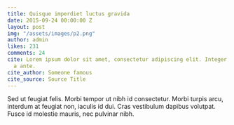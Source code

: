 ```yaml
---
title: Quisque imperdiet luctus gravida
date: 2015-09-24 00:00:00 Z
layout: post
img: "/assets/images/p2.png"
author: admin
likes: 231
comments: 24
cite: Lorem ipsum dolor sit amet, consectetur adipiscing elit. Integer posuere erat
  a ante.
cite_author: Someone famous
cite_source: Source Title
---
```


Sed ut feugiat felis. Morbi tempor ut nibh id consectetur. Morbi turpis arcu, interdum at feugiat non, iaculis id dui. Cras vestibulum dapibus volutpat. Fusce id molestie mauris, nec pulvinar nibh. 